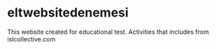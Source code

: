 # eltwebsitedenemesi
This website created for educational test. 
Activities that includes from islcollective.com
